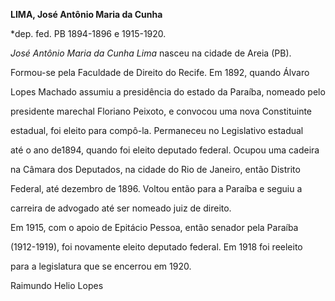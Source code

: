 **LIMA, José Antônio Maria da Cunha**



\*dep. fed. PB 1894-1896 e 1915-1920.



*José Antônio Maria da Cunha Lima* nasceu na cidade de Areia (PB).



Formou-se pela Faculdade de Direito do Recife. Em 1892, quando Álvaro

Lopes Machado assumiu a presidência do estado da Paraíba, nomeado pelo

presidente marechal Floriano Peixoto, e convocou uma nova Constituinte

estadual, foi eleito para compô-la. Permaneceu no Legislativo estadual

até o ano de1894, quando foi eleito deputado federal. Ocupou uma cadeira

na Câmara dos Deputados, na cidade do Rio de Janeiro, então Distrito

Federal, até dezembro de 1896. Voltou então para a Paraíba e seguiu a

carreira de advogado até ser nomeado juiz de direito.



Em 1915, com o apoio de Epitácio Pessoa, então senador pela Paraíba

(1912-1919), foi novamente eleito deputado federal. Em 1918 foi reeleito

para a legislatura que se encerrou em 1920.



Raimundo Helio Lopes



